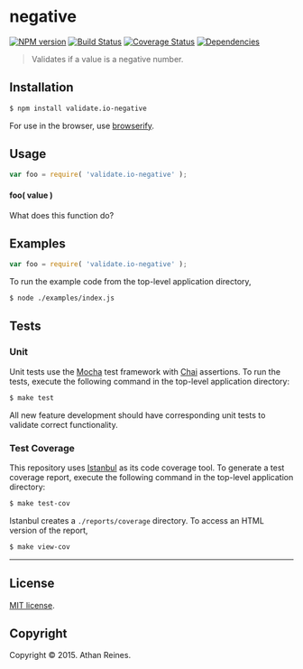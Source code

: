 negative
===
[![NPM version][npm-image]][npm-url] [![Build Status][travis-image]][travis-url] [![Coverage Status][coveralls-image]][coveralls-url] [![Dependencies][dependencies-image]][dependencies-url]

> Validates if a value is a negative number.


## Installation

``` bash
$ npm install validate.io-negative
```

For use in the browser, use [browserify](https://github.com/substack/node-browserify).


## Usage

``` javascript
var foo = require( 'validate.io-negative' );
```

#### foo( value )

What does this function do?


## Examples

``` javascript
var foo = require( 'validate.io-negative' );
```

To run the example code from the top-level application directory,

``` bash
$ node ./examples/index.js
```


## Tests

### Unit

Unit tests use the [Mocha](http://mochajs.org) test framework with [Chai](http://chaijs.com) assertions. To run the tests, execute the following command in the top-level application directory:

``` bash
$ make test
```

All new feature development should have corresponding unit tests to validate correct functionality.


### Test Coverage

This repository uses [Istanbul](https://github.com/gotwarlost/istanbul) as its code coverage tool. To generate a test coverage report, execute the following command in the top-level application directory:

``` bash
$ make test-cov
```

Istanbul creates a `./reports/coverage` directory. To access an HTML version of the report,

``` bash
$ make view-cov
```


---
## License

[MIT license](http://opensource.org/licenses/MIT). 


## Copyright

Copyright &copy; 2015. Athan Reines.


[npm-image]: http://img.shields.io/npm/v/validate.io-negative.svg
[npm-url]: https://npmjs.org/package/validate.io-negative

[travis-image]: http://img.shields.io/travis/validate-io/negative/master.svg
[travis-url]: https://travis-ci.org/validate-io/negative

[coveralls-image]: https://img.shields.io/coveralls/validate-io/negative/master.svg
[coveralls-url]: https://coveralls.io/r/validate-io/negative?branch=master

[dependencies-image]: http://img.shields.io/david/validate-io/negative.svg
[dependencies-url]: https://david-dm.org/validate-io/negative

[dev-dependencies-image]: http://img.shields.io/david/dev/validate-io/negative.svg
[dev-dependencies-url]: https://david-dm.org/dev/validate-io/negative

[github-issues-image]: http://img.shields.io/github/issues/validate-io/negative.svg
[github-issues-url]: https://github.com/validate-io/negative/issues

